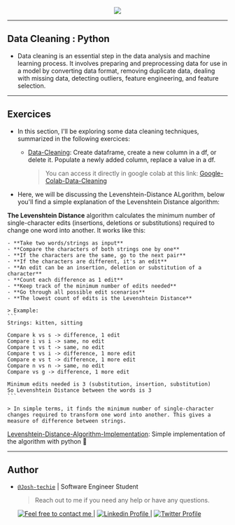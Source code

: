 <p align="center">
<img src ="https://external-content.duckduckgo.com/iu/?u=https%3A%2F%2Fi.ytimg.com%2Fvi%2FjN3MD_UoaMs%2Fmaxresdefault.jpg&f=1&nofb=1&ipt=fe9ca313afb733650e8aa8ba16ac7d0c2dc7ea5bdea7400d99c4ea51373bf21a&ipo=images">
</p>

---

<h2> Data Cleaning : Python </h2>

- Data cleaning is an essential step in the data analysis and machine learning process. It involves preparing and preprocessing data for use in a model by converting data format, removing duplicate data, dealing with missing data, detecting outliers, feature engineering, and feature selection.

---

<h2> Exercices </h2>

- In this section, I'll be exploring some data cleaning techniques, summarized in the following exercices:

  - [Data-Cleaning](./Data_Cleaning.ipynb): Create dataframe, create a new column in a df, or delete it. Populate a newly added column, replace a value in a df.
    > You can access it directly in google colab at this link: [Google-Colab-Data-Cleaning](https://colab.research.google.com/drive/1yppmGDxaOKZZq1eRsWxk-BFM9aEpk2fM?usp=sharing)

- Here, we will be discussing the Levenshtein-Distance ALgorithm, below you'll find a simple explanation of the Levenshtein Distance algorithm:

**The Levenshtein Distance** algorithm calculates the minimum number of single-character edits (insertions, deletions or substitutions) required to change one word into another. It works like this:

    - **Take two words/strings as input**
    - **Compare the characters of both strings one by one**
    - **If the characters are the same, go to the next pair**
    - **If the characters are different, it's an edit**
    - **An edit can be an insertion, deletion or substitution of a character**
    - **Count each difference as 1 edit**
    - **Keep track of the minimum number of edits needed**
    - **Go through all possible edit scenarios**
    - **The lowest count of edits is the Levenshtein Distance**

    > Example:
    ```
    Strings: kitten, sitting

    Compare k vs s -> difference, 1 edit
    Compare i vs i -> same, no edit
    Compare t vs t -> same, no edit
    Compare t vs i -> difference, 1 more edit
    Compare e vs t -> difference, 1 more edit
    Compare n vs n -> same, no edit
    Compare vs g -> difference, 1 more edit

    Minimum edits needed is 3 (substitution, insertion, substitution)
    So Levenshtein Distance between the words is 3
    ```

    > In simple terms, it finds the minimum number of single-character changes required to transform one word into another. This gives a measure of difference between strings.

[Levenshtein-Distance-Algorithm-Implementation](./Levenshtein_Distance.py): Simple implementation of the algorithm with python 🌟

---

<h2> Author </h2>

- [`@Josh-techie`]() | Software Engineer Student

  > Reach out to me if you need any help or have any questions.

  <a href="mailto:youssef.abouyahia@e-polytechnique.ma">
  	<img alt="Feel free to contact me" src="https://img.shields.io/badge/-Ask_me_anything-blue?style=flat&logo=Gmail&logoColor=white&link=mailto:youssef.abouyahia@e-polytechnique.ma&color=3d85c6" />
  </a>
  <span> | </span>
    <a href="https://www.linkedin.com/in/youssef-abouyahia/">
        <img alt="Linkedin Profile" src="https://img.shields.io/badge/-Linkedin-0072b1?style=flat&logo=Linkedin&logoColor=white&link=https://www.linkedin.com/in/youssef-abouyahia/" />
    </a>
    <span> | </span>
    <a href="https://twitter.com/JoesephAb">
        <img alt="Twitter Profile" src="https://img.shields.io/badge/-Twitter-0072b1?style=flat&logo=Twitter&logoColor=white&link=https://twitter.com/JoesephAb&color=1DA1F2" />
    </a>
